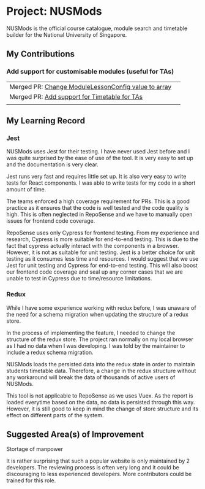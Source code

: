 # Project: NUSMods

NUSMods is the official course catalogue, module search and timetable builder for the National University of Singapore.

## My Contributions

### Add support for customisable modules (useful for TAs)

|                                                                                                              |     |
| ------------------------------------------------------------------------------------------------------------ | --- |
| Merged PR: [Change ModuleLessonConfig value to array](https://github.com/nusmodifications/nusmods/pull/3420) |
| Merged PR: [Add support for Timetable for TAs](https://github.com/nusmodifications/nusmods/pull/3434)        |
|                                                                                                              |

## My Learning Record

### Jest

NUSMods uses Jest for their testing. I have never used Jest before and I was quite surprised by the ease of use of the tool. It is very easy to set up and the documentation is very clear.

Jest runs very fast and requires little set up. It is also very easy to write tests for React components. I was able to write tests for my code in a short amount of time.

The teams enforced a high coverage requirement for PRs. This is a good practice as it ensures that the code is well tested and the code quality is high. This is often neglected in RepoSense and we have to manually open issues for frontend code coverage.

RepoSense uses only Cypress for frontend testing. From my experience and research, Cypress is more suitable for end-to-end testing. This is due to the fact that cypress actually interact with the components in a browser. However, it is not as suitable for unit testing. Jest is a better choice for unit testing as it consumes less time and resources. I would suggest that we use Jest for unit testing and Cypress for end-to-end testing. This will also boost our frontend code coverage and seal up any corner cases that we are unable to test in Cypress due to time/resource limitations.

### Redux

While I have some experience working with redux before, I was unaware of the need for a schema migration when updating the structure of a redux store.

In the process of implementing the feature, I needed to change the structure of the redux store. The project ran normally on my local browser as I had no data when I was developing. I was told by the maintainer to include a redux schema migration.

NUSMods loads the persisted data into the redux state in order to maintain students timetable data. Therefore, a change in the redux structure without any workaround will break the data of thousands of active users of NUSMods.

This tool is not applicable to RepoSense as we uses Vuex. As the report is loaded everytime based on the data, no data is persisted through this way. However, it is still good to keep in mind the change of store structure and its effect on different parts of the system.

## Suggested Area(s) of Improvement

Stortage of manpower

It is rather surprising that such a popular website is only maintained by 2 developers. The reviewing process is often very long and it could be discouraging to less experienced developers. More contributors could be trained for this role.
